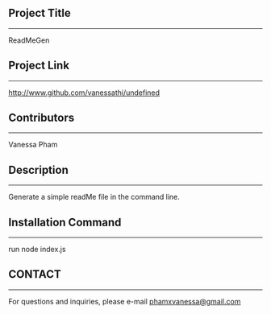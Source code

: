 

## Project Title
-------------------------
ReadMeGen

## Project Link
-------------------------
http://www.github.com/vanessathi/undefined

## Contributors
-------------------------
Vanessa Pham

## Description
-------------------------
Generate a simple readMe file in the command line.

## Installation Command
-------------------------
run node index.js

## CONTACT
-------------------------
For questions and inquiries, please e-mail phamxvanessa@gmail.com

    